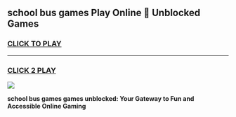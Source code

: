 
## school bus games Play Online 👋 Unblocked Games
<h3>
<a href="https://news.freeplayer.one?title=school_bus_games&ref=17GH">CLICK TO PLAY</a></h3>
<hr>

<h3>
<a href="https://news.freeplayer.one?title=school_bus_games&ref=17GH">CLICK 2 PLAY</a>
  
</h3>

<a href="https://news.freeplayer.one?title=school_bus_games&ref=17GH/"><img src="https://clearcache.store/games.png"></a>


**school bus games games unblocked: Your Gateway to Fun and Accessible Online Gaming**
